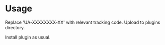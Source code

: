 <h1>Usage</h1>
<p>Replace 'UA-XXXXXXXX-XX' with relevant tracking code. Upload to plugins directory.</p>
<p>Install plugin as usual.</p>
